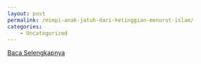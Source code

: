```yaml
---
layout: post
permalink: /mimpi-anak-jatuh-dari-ketinggian-menurut-islam/
categories:
    - Uncategorized
---
```


[Baca Selengkapnya](/06)